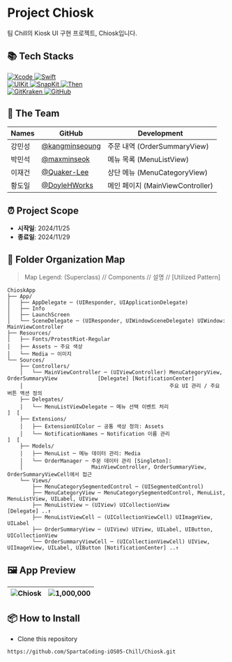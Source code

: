 # Project Chiosk
팀 Chill의 Kiosk UI 구현 프로젝트, Chiosk입니다.

## 📚 Tech Stacks

<div>
  <a href="https://developer.apple.com/xcode/" target="_blank">
    <img src="https://img.shields.io/badge/Xcode_16.1-147EFB?style=for-the-badge&logo=xcode&logoColor=white" alt="Xcode">
  </a>
  <a href="https://swift.org/" target="_blank">
    <img src="https://img.shields.io/badge/Swift_5-F05138?style=for-the-badge&logo=swift&logoColor=white" alt="Swift">
  </a>
  <br>
  <a href="https://developer.apple.com/documentation/uikit" target="_blank">
    <img src="https://img.shields.io/badge/UIKit-2396F3?style=for-the-badge&logo=uikit&logoColor=white" alt="UIKit">
  </a>
  <a href="https://github.com/SnapKit/SnapKit" target="_blank">
    <img src="https://img.shields.io/badge/SnapKit-00aeb9?style=for-the-badge&logoColor=white" alt="SnapKit">
  </a>
  <a href="https://github.com/devxoul/Then" target="_blank">
    <img src="https://img.shields.io/badge/Then-00aeb9?style=for-the-badge&logoColor=white" alt="Then">
  </a>
  <br>
  <a href="https://www.gitkraken.com/" target="_blank">
    <img src="https://img.shields.io/badge/gitkraken-179287?style=for-the-badge&logo=gitkraken&logoColor=white" alt="GitKraken">
  </a>
  <a href="https://github.com/" target="_blank">
    <img src="https://img.shields.io/badge/github-181717?style=for-the-badge&logo=github&logoColor=white" alt="GitHub">
  </a>
  <br>
</div>

## 👥 The Team

| Names     | GitHub   |  Development                      |
| -------- | -------- | --------------------------------- |
| 강민성   | [@kangminseoung](https://github.com/kangminseoung) | 주문 내역 (OrderSummaryView) |
| 박민석   | [@maxminseok](https://github.com/maxminseok) |  메뉴 목록 (MenuListView)  |
| 이재건   | [@Quaker-Lee](https://github.com/Quaker-Lee) |  상단 메뉴 (MenuCategoryView) |
| 황도일   | [@DoyleHWorks](https://github.com/DoyleHWorks) |  메인 페이지 (MainViewController)  |

## ⏰ Project Scope

- **시작일**: 2024/11/25
- **종료일**: 2024/11/29

## 📂 Folder Organization Map
> Map Legend: (Superclass) // Components // 설명 // [Utilized Pattern]
```
ChioskApp
├── App/
│   ├── AppDelegate ─ (UIResponder, UIApplicationDelegate)
│   ├── Info
│   ├── LaunchScreen
│   └── SceneDelegate ─ (UIResponder, UIWindowSceneDelegate) UIWindow: MainViewController
├── Resources/
│   ├── Fonts/ProtestRiot-Regular
│   ├── Assets ─ 주요 색상
│   └── Media ─ 이미지
└── Sources/
    ├── Controllers/
    │   └── MainViewController ─ (UIViewController) MenuCategoryView, OrderSummaryView             [Delegate] [NotificationCenter]
    │                                               주요 UI 관리 / 주요 버튼 액션 정의
    ├── Delegates/
    │   └── MenuListViewDelegate ─ 메뉴 선택 이벤트 처리                                                ]  [
    ├── Extensions/
    │   ├── ExtensionUIColor ─ 공통 색상 정의: Assets
    │   └── NotificationNames ─ Notification 이름 관리                                                                 ]  [
    ├── Models/
    │   ├── MenuList ─ 메뉴 데이터 관리: Media
    │   └── OrderManager ─ 주문 데이터 관리 [Singleton]:
    │                      MainViewController, OrderSummaryView, OrderSummaryViewCell에서 접근
    └── Views/
        ├── MenuCategorySegmentedControl ─ (UISegmentedControl)
        ├── MenuCategoryView ─ MenuCategorySegmentedControl, MenuList, MenuListView, UILabel, UIView
        ├── MenuListView ─ (UIView) UICollectionView                                       [Delegate] ..↑
        ├── MenuListViewCell ─ (UICollectionViewCell) UIImageView, UILabel
        ├── OrderSummaryView ─ (UIView) UIView, UILabel, UIButton, UICollectionView
        └── OrderSummaryViewCell ─ (UICollectionViewCell) UIView, UIImageView, UILabel, UIButton [NotificationCenter] ..↑
```

## 🖼️ App Preview
|![Chiosk](https://github.com/user-attachments/assets/b1ce848c-f773-4c51-b8a2-0c5da5370c79)|![1,000,000](https://github.com/user-attachments/assets/34330f2e-5220-48bb-86a4-dd3dd4bbb6b0)|
|---|---|

## 📦 How to Install
- Clone this repository
```
https://github.com/SpartaCoding-iOS05-Chill/Chiosk.git
```
